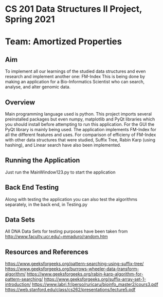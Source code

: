 # CS 201 Data Structures II Project, Spring 2021 
# Team: Amortized Properties

## Aim
To implement all our learnings of the studied data structures and even research and implement another one: FM-Index 
This is being done by making an application for a Bio-Informatics Scientist who can search, analyse, and alter genomic data.

## Overview
Main programming language used is python. This project imports several preinstalled packages but even numpy, matplotlib and PyQt libraries which you should install before attempting to run this application. 
For the GUI the PyQt library is mainly being used.
The application implements FM-Index for all the different features and uses. For comparison of efficieny of FM-Index with other data structures that were studied, Suffix Tree, Rabin Karp (using hashing), and Linear search have also been implemented.

## Running the Application
Just run the MainWindow123.py to start the application

## Back End Testing
Along with testing the application you can also test the algorithms separately, in the back end, in Testing.py 

## Data Sets
All DNA Data Sets for testing purposes have been taken from http://www.faculty.ucr.edu/~mmaduro/random.htm 
  
## Resources and References 
https://www.geeksforgeeks.org/pattern-searching-using-suffix-tree/
https://www.geeksforgeeks.org/burrows-wheeler-data-transform-algorithm/
https://www.geeksforgeeks.org/rabin-karp-algorithm-for-pattern-searching/
https://www.geeksforgeeks.org/suffix-array-set-1-introduction/
https://www.labri.fr/perso/ruricaru/bioinfo_master2/cours3.pdf
https://web.stanford.edu/class/cs262/presentations/lecture5.pdf
